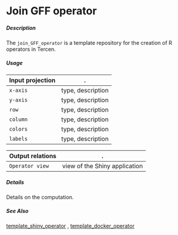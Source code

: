 # Join GFF operator

##### Description

The `join_GFF_operator` is a template repository for the creation of R operators in Tercen.

##### Usage

Input projection|.
---|---
`x-axis`        | type, description 
`y-axis`        | type, description 
`row`           | type, description 
`column`        | type, description 
`colors`        | type, description 
`labels`        | type, description 

Output relations|.
---|---
`Operator view`        | view of the Shiny application

##### Details

Details on the computation.

##### See Also

[template_shiny_operator](https://github.com/tercen/template_shiny_operator)
, [template_docker_operator](https://github.com/tercen/template_docker_operator)

